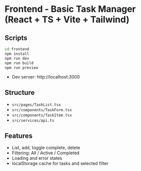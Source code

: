 # Frontend - Basic Task Manager (React + TS + Vite + Tailwind)

## Scripts
```bash
cd frontend
npm install
npm run dev
npm run build
npm run preview
```
- Dev server: http://localhost:3000

## Structure
- `src/pages/TaskList.tsx`
- `src/components/TaskForm.tsx`
- `src/components/TaskItem.tsx`
- `src/services/api.ts`

## Features
- List, add, toggle complete, delete
- Filtering: All / Active / Completed
- Loading and error states
- localStorage cache for tasks and selected filter
